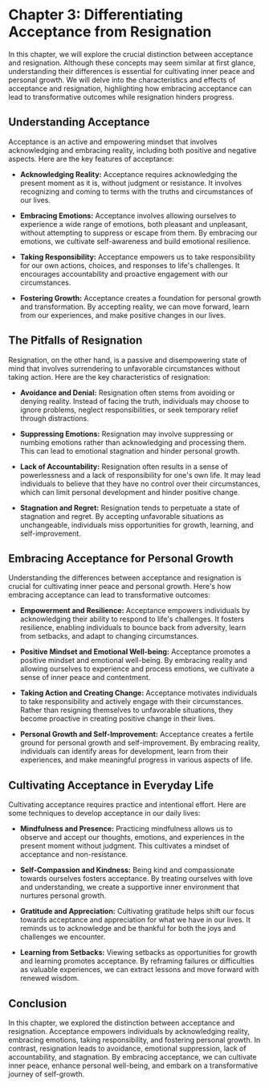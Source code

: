 Chapter 3: Differentiating Acceptance from Resignation
======================================================

In this chapter, we will explore the crucial distinction between acceptance and resignation. Although these concepts may seem similar at first glance, understanding their differences is essential for cultivating inner peace and personal growth. We will delve into the characteristics and effects of acceptance and resignation, highlighting how embracing acceptance can lead to transformative outcomes while resignation hinders progress.

Understanding Acceptance
------------------------

Acceptance is an active and empowering mindset that involves acknowledging and embracing reality, including both positive and negative aspects. Here are the key features of acceptance:

* **Acknowledging Reality:** Acceptance requires acknowledging the present moment as it is, without judgment or resistance. It involves recognizing and coming to terms with the truths and circumstances of our lives.

* **Embracing Emotions:** Acceptance involves allowing ourselves to experience a wide range of emotions, both pleasant and unpleasant, without attempting to suppress or escape from them. By embracing our emotions, we cultivate self-awareness and build emotional resilience.

* **Taking Responsibility:** Acceptance empowers us to take responsibility for our own actions, choices, and responses to life's challenges. It encourages accountability and proactive engagement with our circumstances.

* **Fostering Growth:** Acceptance creates a foundation for personal growth and transformation. By accepting reality, we can move forward, learn from our experiences, and make positive changes in our lives.

The Pitfalls of Resignation
---------------------------

Resignation, on the other hand, is a passive and disempowering state of mind that involves surrendering to unfavorable circumstances without taking action. Here are the key characteristics of resignation:

* **Avoidance and Denial:** Resignation often stems from avoiding or denying reality. Instead of facing the truth, individuals may choose to ignore problems, neglect responsibilities, or seek temporary relief through distractions.

* **Suppressing Emotions:** Resignation may involve suppressing or numbing emotions rather than acknowledging and processing them. This can lead to emotional stagnation and hinder personal growth.

* **Lack of Accountability:** Resignation often results in a sense of powerlessness and a lack of responsibility for one's own life. It may lead individuals to believe that they have no control over their circumstances, which can limit personal development and hinder positive change.

* **Stagnation and Regret:** Resignation tends to perpetuate a state of stagnation and regret. By accepting unfavorable situations as unchangeable, individuals miss opportunities for growth, learning, and self-improvement.

Embracing Acceptance for Personal Growth
----------------------------------------

Understanding the differences between acceptance and resignation is crucial for cultivating inner peace and personal growth. Here's how embracing acceptance can lead to transformative outcomes:

* **Empowerment and Resilience:** Acceptance empowers individuals by acknowledging their ability to respond to life's challenges. It fosters resilience, enabling individuals to bounce back from adversity, learn from setbacks, and adapt to changing circumstances.

* **Positive Mindset and Emotional Well-being:** Acceptance promotes a positive mindset and emotional well-being. By embracing reality and allowing ourselves to experience and process emotions, we cultivate a sense of inner peace and contentment.

* **Taking Action and Creating Change:** Acceptance motivates individuals to take responsibility and actively engage with their circumstances. Rather than resigning themselves to unfavorable situations, they become proactive in creating positive change in their lives.

* **Personal Growth and Self-Improvement:** Acceptance creates a fertile ground for personal growth and self-improvement. By embracing reality, individuals can identify areas for development, learn from their experiences, and make meaningful progress in various aspects of life.

Cultivating Acceptance in Everyday Life
---------------------------------------

Cultivating acceptance requires practice and intentional effort. Here are some techniques to develop acceptance in our daily lives:

* **Mindfulness and Presence:** Practicing mindfulness allows us to observe and accept our thoughts, emotions, and experiences in the present moment without judgment. This cultivates a mindset of acceptance and non-resistance.

* **Self-Compassion and Kindness:** Being kind and compassionate towards ourselves fosters acceptance. By treating ourselves with love and understanding, we create a supportive inner environment that nurtures personal growth.

* **Gratitude and Appreciation:** Cultivating gratitude helps shift our focus towards acceptance and appreciation for what we have in our lives. It reminds us to acknowledge and be thankful for both the joys and challenges we encounter.

* **Learning from Setbacks:** Viewing setbacks as opportunities for growth and learning promotes acceptance. By reframing failures or difficulties as valuable experiences, we can extract lessons and move forward with renewed wisdom.

Conclusion
----------

In this chapter, we explored the distinction between acceptance and resignation. Acceptance empowers individuals by acknowledging reality, embracing emotions, taking responsibility, and fostering personal growth. In contrast, resignation leads to avoidance, emotional suppression, lack of accountability, and stagnation. By embracing acceptance, we can cultivate inner peace, enhance personal well-being, and embark on a transformative journey of self-growth.
